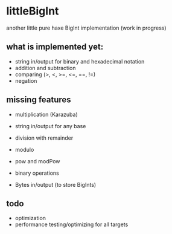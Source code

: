 # littleBigInt
another little pure haxe BigInt implementation (work in progress)


## what is implemented yet:

- string in/output for binary and hexadecimal notation
- addition and subtraction
- comparing (>, <, >=, <=, ==, !=)
- negation


## missing features

- multiplication (Karazuba)
- string in/output for any base
- division with remainder
- modulo
- pow and modPow
- binary operations

- Bytes in/output (to store BigInts)


## todo

- optimization
- performance testing/optimizing for all targets